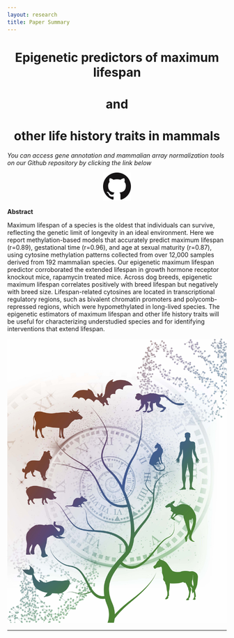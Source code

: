 ```yaml
---
layout: research
title: Paper Summary
---
```


<center> <h1>Epigenetic predictors of maximum lifespan</h1> </center>
<center> <h1>and</h1> </center>
<center> <h1>other life history traits in mammals</h1> </center>

_You can access gene annotation and mammalian array normalization tools on our Github repository by clicking the link below_

<p align="center">
<a href="https://github.com/shorvath/MammalianMethylationConsortium"><img src="./images/GitHub-Mark-64px.png">
</a>
</p>

**Abstract**

Maximum lifespan of a species is the oldest that individuals can survive, reflecting the genetic limit of longevity in an ideal environment. Here we report methylation-based models that accurately predict maximum lifespan (r=0.89), gestational time (r=0.96), and age at sexual maturity (r=0.87), using cytosine methylation patterns collected from over 12,000 samples derived from 192 mammalian species. Our epigenetic maximum lifespan predictor corroborated the extended lifespan in growth hormone receptor knockout mice, rapamycin treated mice. Across dog breeds, epigenetic maximum lifespan correlates positively with breed lifespan but negatively with breed size. Lifespan-related cytosines are located in transcriptional regulatory regions, such as bivalent chromatin promoters and polycomb-repressed regions, which were hypomethylated in long-lived species. The epigenetic estimators of maximum lifespan and other life history traits will be useful for characterizing understudied species and for identifying interventions that extend lifespan.

<img src="./cover.jpg?raw=true"/>

---

